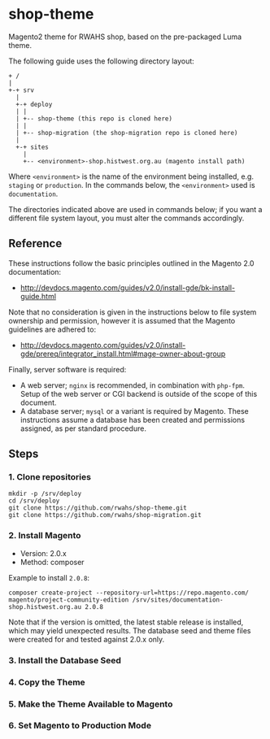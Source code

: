 # shop-theme

Magento2 theme for RWAHS shop, based on the pre-packaged Luma theme.

The following guide uses the following directory layout:

```
+ /
|
+-+ srv
  |
  +-+ deploy
  | |
  | +-- shop-theme (this repo is cloned here)
  | |
  | +-- shop-migration (the shop-migration repo is cloned here)
  |
  +-+ sites
    |
    +-- <environment>-shop.histwest.org.au (magento install path)
```

Where `<environment>` is the name of the environment being installed, e.g. `staging` or `production`.  In the commands below, the `<environment>` used is `documentation`.

The directories indicated above are used in commands below; if you want a different file system layout, you must alter the commands accordingly.

## Reference

These instructions follow the basic principles outlined in the Magento 2.0 documentation:

* http://devdocs.magento.com/guides/v2.0/install-gde/bk-install-guide.html

Note that no consideration is given in the instructions below to file system ownership and permission, however it is assumed that the Magento guidelines are adhered to:

* http://devdocs.magento.com/guides/v2.0/install-gde/prereq/integrator_install.html#mage-owner-about-group

Finally, server software is required:

* A web server; `nginx` is recommended, in combination with `php-fpm`.  Setup of the web server or CGI backend is outside of the scope of this document.
* A database server; `mysql` or a variant is required by Magento.  These instructions assume a database has been created and permissions assigned, as per standard procedure.

## Steps

### 1. Clone repositories

```
mkdir -p /srv/deploy
cd /srv/deploy
git clone https://github.com/rwahs/shop-theme.git
git clone https://github.com/rwahs/shop-migration.git
```

### 2. Install Magento

* Version: 2.0.x
* Method: composer

Example to install `2.0.8`:

```
composer create-project --repository-url=https://repo.magento.com/ magento/project-community-edition /srv/sites/documentation-shop.histwest.org.au 2.0.8
```

Note that if the version is omitted, the latest stable release is installed, which may yield unexpected results.  The database seed and theme files were created for and tested against 2.0.x only.

### 3. Install the Database Seed


### 4. Copy the Theme


### 5. Make the Theme Available to Magento


### 6. Set Magento to Production Mode



